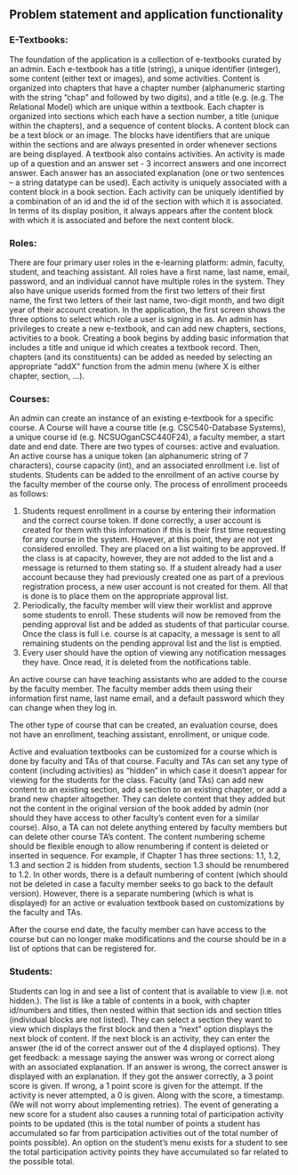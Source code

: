 ## Problem statement and application functionality
### E-Textbooks: 
The foundation of the application is a collection of e-textbooks curated by an admin. Each e-textbook has a title (string), a unique identifier (integer), some content (either text or images), and some activities. Content is organized into chapters that have a chapter number (alphanumeric starting with the string “chap” and followed by two digits), and a title (e.g. (e.g. The Relational Model) which are unique within a textbook. Each chapter is organized into sections which each have a section number, a title (unique within the chapters), and a sequence of content blocks. A content block can be a text block or an image. The blocks have identifiers that are unique within the sections and are always presented in order whenever sections are being displayed.
A textbook also contains activities. An activity is made up of a question and an answer set - 3 incorrect answers and one incorrect answer. Each answer has an associated explanation (one or two sentences – a string datatype can be used). Each activity is uniquely associated with a content block in a book section. Each activity can be uniquely identified by a combination of an id and the id of the section with which it is associated. In terms of its display position, it always appears after the content block with which it is associated and before the next content block.

### Roles: 
There are four primary user roles in the e-learning platform: admin, faculty, student, and teaching assistant. All roles have a first name, last name, email, password, and an individual cannot have multiple roles in the system. They also have unique userids formed from the first two letters of their first name, the first two letters of their last name, two-digit month, and two digit year of their account creation. In the application, the first screen shows the three options to select which role a user is signing in as.
An admin has privileges to create a new e-textbook, and can add new chapters, sections, activities to a book. Creating a book begins by adding basic information that includes a title and unique id which creates a textbook record. Then, chapters (and its constituents) can be added as needed by selecting an appropriate “addX” function from the admin menu (where X is either chapter, section, ...).

### Courses: 
An admin can create an instance of an existing e-textbook for a specific course. A Course will have a course title (e.g. CSC540-Database Systems), a unique course id (e.g. NCSUOganCSC440F24), a faculty member, a start date and end date. There are two types of courses: active and evaluation. An active course has a unique token (an alphanumeric string of 7 characters), course capacity (int), and an associated enrollment i.e. list of students.
Students can be added to the enrollment of an active course by the faculty member of the course only. The process of enrollment proceeds as follows:
1. Students request enrollment in a course by entering their information and the correct course token. If done correctly, a user account is created for them with this information if this is their first time requesting for any course in the system. However, at this point, they are not yet considered enrolled. They are placed on a list waiting to be approved. If the class is at capacity, however, they are not added to the list and a message is returned to them stating so. If a student already had a user account because they had previously created one as part of a previous registration process, a new user account is not created for them. All that is done is to place them on the appropriate approval list.
2. Periodically, the faculty member will view their worklist and approve some students to enroll. These students will now be removed from the pending approval list and be added as students of that particular course. Once the class is full i.e. course is at capacity, a message is sent to all remaining students on the pending approval list and the list is emptied.
3. Every user should have the option of viewing any notification messages they have. Once read, it is deleted from the notifications table.
   
An active course can have teaching assistants who are added to the course by the faculty member. The faculty member adds them using their information first name, last name email, and a default password which they can change when they log in.

The other type of course that can be created, an evaluation course, does not have an enrollment, teaching assistant, enrollment, or unique code.

Active and evaluation textbooks can be customized for a course which is done by faculty and TAs of that course. Faculty and TAs can set any type of content (including activities) as “hidden” in which case it doesn’t appear for viewing for the students for the class. Faculty (and TAs) can add new content to an existing section, add a section to an existing chapter, or add a brand new chapter altogether. They can delete content that they added but not the content in the original version of the book added by admin (nor should they have access to other faculty’s content even for a similar
course). Also, a TA can not delete anything entered by faculty members but can delete other course TA’s content. The content numbering scheme should be flexible enough to allow renumbering if content is deleted or inserted in sequence. For example, if Chapter 1 has three sections: 1.1, 1.2, 1.3 and section 2 is hidden from students, section 1.3 should be renumbered to 1.2. In other words, there is a default numbering of content (which should not be deleted in case a faculty member seeks to go back to the default version). However, there is a separate numbering (which is what is displayed) for an active or evaluation textbook based on customizations by the faculty and TAs.

After the course end date, the faculty member can have access to the course but can no longer make modifications and the course should be in a list of options that can be registered for.

### Students:
Students can log in and see a list of content that is available to view (i.e. not hidden.). The list is like a table of contents in a book, with chapter id/numbers and titles, then nested within that section ids and section titles (individual blocks are not listed). They can select a section they want to view which displays the first block and then a “next” option displays the next block of content. If the next block is an activity, they can enter the answer (the id of the correct answer out of the 4 displayed options). They get feedback: a message saying the answer was wrong or correct along with an associated explanation. If an answer is wrong, the correct answer is displayed with an explanation. If they got the answer correctly, a 3 point score is given. If wrong, a 1 point score is given for the attempt. If the activity is never attempted, a 0 is given. Along with the score, a timestamp. (We will not worry about implementing retries). The event of generating a new score for a student also causes a running total of participation activity points to be updated (this is the total number of points a student has accumulated so far from participation activities out of the total number of points possible).
An option on the student’s menu exists for a student to see the total participation activity points they have accumulated so far related to the possible total.

